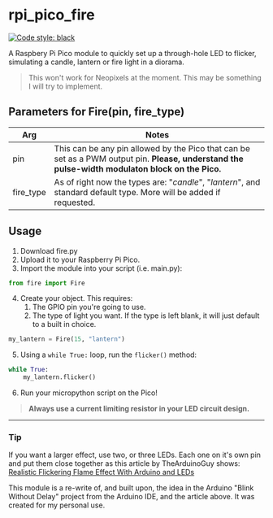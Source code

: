 
# rpi_pico_fire
[![Code style: black](https://img.shields.io/badge/code%20style-black-000000.svg)](https://github.com/psf/black)

A Raspbery Pi Pico module to quickly set up a through-hole LED to flicker, simulating a candle, lantern or fire light in a diorama.

> This won't work for Neopixels at the moment. This may be something I will try to implement.

## Parameters for Fire(pin, fire_type)
| Arg | Notes |
|---- | ----- |
| pin | This can be any pin allowed by the Pico that can be set as a PWM output pin. **Please, understand the pulse-width modulaton block on the Pico.**|
| fire_type | As of right now the types are: "*candle*", "*lantern*", and standard default type. More will be added if requested.|

## Usage
1. Download fire.py
2. Upload it to your Raspberry Pi Pico.
3. Import the module into your script (i.e. main.py):

```python
from fire import Fire
```

4. Create your object. This requires:
    1. The GPIO pin you're going to use.
    2. The type of light you want. If the type is left blank, it will just default to a built in choice.

```python
my_lantern = Fire(15, "lantern")
```

5. Using a `while True:` loop, run the `flicker()` method:

```python
while True:
    my_lantern.flicker()
```
6. Run your micropython script on the Pico!


> **Always use a current limiting resistor in your LED circuit design.**

---
### Tip
If you want a larger effect, use two, or three LEDs. Each one on it's own pin and put them close together as this article by TheArduinoGuy shows:  
[Realistic Flickering Flame Effect With Arduino and LEDs](https://www.instructables.com/Realistic-Fire-Effect-with-Arduino-and-LEDs/)

This module is a re-write of, and built upon, the idea in the Arduino "Blink Without Delay" project from the Arduino IDE, and the article above.  It was created for my personal use.
